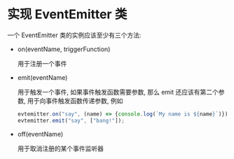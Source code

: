 # 实现 EventEmitter 类

一个 EventEmitter 类的实例应该至少有三个方法:

- on(eventName, triggerFunction)

  用于注册一个事件

- emit(eventName)

  用于触发一个事件, 如果事件触发函数需要参数, 那么 emit 还应该有第二个参数, 用于向事件触发函数传递参数, 例如

  ```javascript
  evtemitter.on("say", (name) => {console.log(`My name is ${name}`)});
  evtemitter.emit("say", ["bang!"]);
  ```

- off(eventName)

  用于取消注册的某个事件监听器
